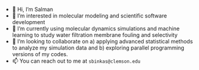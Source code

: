 - 👋 Hi, I’m Salman
- 👀 I’m interested in molecular modeling and scientific software development
- 🌱 I’m currently using molecular dynamics simulations and machine learning to study water filtration membrane fouling and selectivity
- 💞️ I’m looking to collaborate on a) applying advanced statistical methods to analyze my simulation data  and b) exploring parallel programming versions of my codes.
- 📫 You can reach out to me at `sbinkas@clemson.edu`

<!---
sbkashif/sbkashif is a ✨ special ✨ repository because its `README.md` (this file) appears on your GitHub profile.
You can click the Preview link to take a look at your changes.
--->
